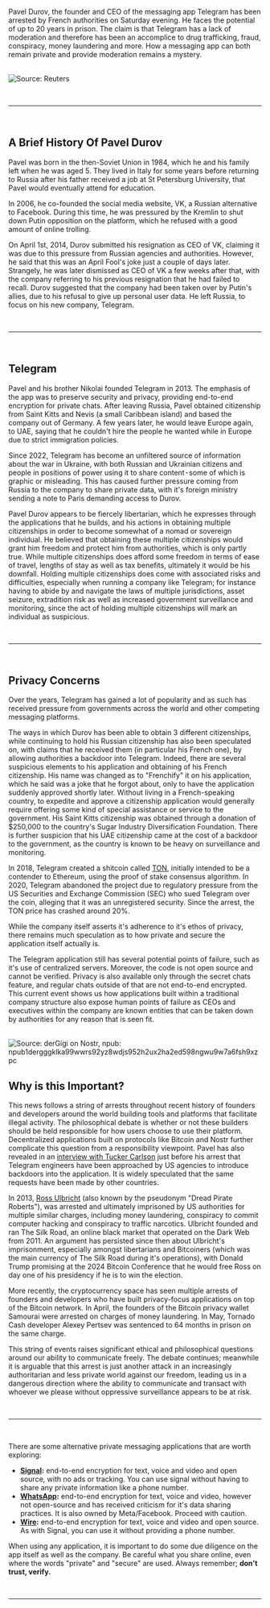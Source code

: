 [category]: <> (General)
[date]: <> (2024/08/27)
[title]: <> (Telegram Founder Arrested by Authorities in France)
[blurb]: <> (Pavel Durov, the founder and CEO of the messaging app Telegram has been arrested by French authorities on Saturday evening. He faces the potential of up to 20 years in prison. The claim is that Telegram has a lack of moderation and therefore has been an accomplice to drug trafficking, fraud, conspiracy, money laundering and more. How a messaging app can both remain private and provide moderation remains a mystery.)
[image]: <> ($root/images/telegram01.jpg)
[slug]: <> (telegram-founder-arrested)
[twitter_image]: <> (https://freedomtechnology.org/images/telegram01.jpg)

<p>Pavel Durov, the founder and CEO of the messaging app Telegram has been arrested by French authorities on Saturday evening. He faces the potential of up to 20 years in prison. The claim is that Telegram has a lack of moderation and therefore has been an accomplice to drug trafficking, fraud, conspiracy, money laundering and more. How a messaging app can both remain private and provide moderation remains a mystery.</p>

<br />
<img class="blog-image" src="$root/images/telegram01.png" alt="Source: Reuters"></img>
<br />

<br /><hr /><br />

<h2>A Brief History Of Pavel Durov</h2>
<p>Pavel was born in the then-Soviet Union in 1984, which he and his family left when he was aged 5. They lived in Italy for some years before returning to Russia after his father received a job at St Petersburg University, that Pavel would eventually attend for education.</p>

<p>In 2006, he co-founded the social media website, VK, a Russian alternative to Facebook. During this time, he was pressured by the Kremlin to shut down Putin opposition on the platform, which he refused with a good amount of online trolling.</p>

<p>On April 1st, 2014, Durov submitted his resignation as CEO of VK, claiming it was due to this pressure from Russian agencies and authorities. However, he said that this was an April Fool's joke just a couple of days later. Strangely, he was later dismissed as CEO of VK a few weeks after that, with the company referring to his previous resignation that he had failed to recall. Durov suggested that the company had been taken over by Putin's allies, due to his refusal to give up personal user data. He left Russia, to focus on his new company, Telegram.</p>

<br /><hr /><br />

<h2>Telegram</h2>
<p>Pavel and his brother Nikolai founded Telegram in 2013. The emphasis of the app was to preserve security and privacy, providing end-to-end encryption for private chats. After leaving Russia, Pavel obtained citizenship from Saint Kitts and Nevis (a small Caribbean island) and based the company out of Germany. A few years later, he would leave Europe again, to UAE, saying that he couldn't hire the people he wanted while in Europe due to strict immigration policies.</p>

<p>Since 2022, Telegram has become an unfiltered source of information about the war in Ukraine, with both Russian and Ukrainian citizens and people in positions of power using it to share content - some of which is graphic or misleading. This has caused further pressure coming from Russia to the company to share private data, with it's foreign ministry sending a note to Paris demanding access to Durov.</p>

<p>Pavel Durov appears to be fiercely libertarian, which he expresses through the applications that he builds, and his actions in obtaining multiple citizenships in order to become somewhat of a nomad or sovereign individual. He believed that obtaining these multiple citizenships would grant him freedom and protect him from authorities, which is only partly true. While multiple citizenships does afford some freedom in terms of ease of travel, lengths of stay as well as tax benefits, ultimately it would be his downfall. Holding multiple citizenships does come with associated risks and difficulties, especially when running a company like Telegram; for instance having to abide by and navigate the laws of multiple jurisdictions, asset seizure, extradition risk as well as increased government surveillance and monitoring, since the act of holding multiple citizenships will mark an individual as suspicious.</p>

<br /><hr /><br />

<h2>Privacy Concerns</h2>

<p>Over the years, Telegram has gained a lot of popularity and as such has received pressure from governments across the world and other competing messaging platforms.</p>

<p>The ways in which Durov has been able to obtain 3 different citizenships, while continuing to hold his Russian citizenship has also been speculated on, with claims that he received them (in particular his French one), by allowing authorities a backdoor into Telegram. Indeed, there are several suspicious elements to his application and obtaining of his French citizenship. His name was changed as to "Frenchify" it on his application, which he said was a joke that he forgot about, only to have the application suddenly approved shortly later. Without living in a French-speaking country, to expedite and approve a citizenship application would generally require offering some kind of special assistance or service to the government. His Saint Kitts citizenship was obtained through a donation of $250,000 to the country's Sugar Industry Diversification Foundation. There is further suspicion that his UAE citizenship came at the cost of a backdoor to the government, as the country is known to be heavy on surveillance and monitoring.</p>

<p>In 2018, Telegram created a shitcoin called <a href="https://ton.org/" target="_new">TON</a>, initially intended to be a contender to Ethereum, using the proof of stake consensus algorithm. In 2020, Telegram abandoned the project due to regulatory pressure from the US Securities and Exchange Commission (SEC) who sued Telegram over the coin, alleging that it was an unregistered security. Since the arrest, the TON price has crashed around 20%.</p>

<p>While the company itself asserts it's adherence to it's ethos of privacy, there remains much speculation as to how private and secure the application itself actually is.</p>

<p>The Telegram application still has several potential points of failure, such as it's use of centralized servers. Moreover, the code is not open source and cannot be verified. Privacy is also available only through the secret chats feature, and regular chats outside of that are not end-to-end encrypted. This current event shows us how applications built within a traditional company structure also expose human points of failure as CEOs and executives within the company are known entities that can be taken down by authorities for any reason that is seen fit.</p>

<br />
<img class="blog-image" src="$root/images/telegram02.png" alt="Source: derGigi on Nostr, npub: npub1dergggklka99wwrs92yz8wdjs952h2ux2ha2ed598ngwu9w7a6fsh9xzpc"></img>
<br />


<h2>Why is this Important?</h2>
<p>This news follows a string of arrests throughout recent history of founders and developers around the world building tools and platforms that facilitate illegal activity. The philosophical debate is whether or not these builders should be held responsible for how users choose to use their platform. Decentralized applications built on protocols like Bitcoin and Nostr further complicate this question from a responsibility viewpoint. Pavel has also revealed in an <a href="https://tuckercarlson.com/the-tucker-carlson-interview-pavel-durov" target="_new">interview with Tucker Carlson</a> just before his arrest that Telegram engineers have been approached by US agencies to introduce backdoors into the application. It is widely speculated that the same requests have been made by other countries.</p>

<p>In 2013, <a href="https://en.wikipedia.org/wiki/Ross_Ulbricht" target="_new">Ross Ulbricht</a> (also known by the pseudonym "Dread Pirate Roberts"), was arrested and ultimately imprisoned by US authorities for multiple similar charges, including money laundering, conspiracy to commit computer hacking and conspiracy to traffic narcotics. Ulbricht founded and ran The Silk Road, an online black market that operated on the Dark Web from 2011. An argument has persisted since then about Ulbricht's imprisonment, especially amongst libertarians and Bitcoiners (which was the main currency of The Silk Road during it's operations), with Donald Trump promising at the 2024 Bitcoin Conference that he would free Ross on day one of his presidency if he is to win the election.</p>

<p>More recently, the cryptocurrency space has seen multiple arrests of founders and developers who have built privacy-focus applications on top of the Bitcoin network. In April, the founders of the Bitcoin privacy wallet Samourai were arrested on charges of money laundering. In May, Tornado Cash developer Alexey Pertsev was sentenced to 64 months in prison on the same charge.</p>

<p>This string of events raises significant ethical and philosophical questions around our ability to communicate freely. The debate continues; meanwhile it is arguable that this arrest is just another attack in an increasingly authoritarian and less private world against our freedom, leading us in a dangerous direction where the ability to communicate and transact with whoever we please without oppressive surveillance appears to be at risk.</p>

<br /><hr /><br />

<p>There are some alternative private messaging applications that are worth exploring:</p>
<ul>
    <li><b><a href="https://signal.org/" target="_new">Signal</a>:</b> end-to-end encryption for text, voice and video and open source, with no ads or tracking. You can use signal without having to share any private information like a phone number.</li>
    <li><b><a href="https://www.whatsapp.com/" target="_new">WhatsApp</a>:</b> end-to-end encryption for text, voice and video, however not open-source and has received criticism for it's data sharing practices. It is also owned by Meta/Facebook. Proceed with caution.</li>
    <li><b><a href="https://wire.com/en" target="_new">Wire</a>:</b> end-to-end encryption for text, voice and video and open source. As with Signal, you can use it without providing a phone number.</li>
</ul>

<p>When using any application, it is important to do some due diligence on the app itself as well as the company. Be careful what you share online, even where the words "private" and "secure" are used. Always remember; <b>don't trust, verify.</b></p>

<br /><hr /><br />